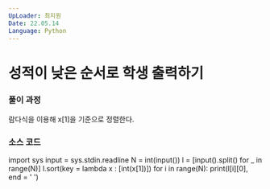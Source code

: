 ```yaml
---
UpLoader: 최지원
Date: 22.05.14
Language: Python
---
```


# 성적이 낮은 순서로 학생 출력하기

 
  

### 풀이 과정  
람다식을 이용해 x[1]을 기준으로 정렬한다.


### 소스 코드
import sys
input = sys.stdin.readline
N = int(input())
l = [input().split() for _ in range(N)]
l.sort(key = lambda x : [int(x[1])])
for i in range(N): print(l[i][0], end = ' ')

